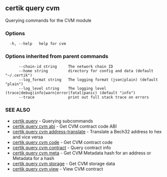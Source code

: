 ## certik query cvm

Querying commands for the CVM module

### Options

```
  -h, --help   help for cvm
```

### Options inherited from parent commands

```
      --chain-id string     The network chain ID
      --home string         directory for config and data (default "~/.certik")
      --log_format string   The logging format (json|plain) (default "plain")
      --log_level string    The logging level (trace|debug|info|warn|error|fatal|panic) (default "info")
      --trace               print out full stack trace on errors
```

### SEE ALSO

* [certik query](certik_query.md)	 - Querying subcommands
* [certik query cvm abi](certik_query_cvm_abi.md)	 - Get CVM contract code ABI
* [certik query cvm address-translate](certik_query_cvm_address-translate.md)	 - Translate a Bech32 address to hex and vice versa
* [certik query cvm code](certik_query_cvm_code.md)	 - Get CVM contract code
* [certik query cvm contract](certik_query_cvm_contract.md)	 - Query contract info
* [certik query cvm meta](certik_query_cvm_meta.md)	 - Get CVM Metadata hash for an address or Metadata for a hash
* [certik query cvm storage](certik_query_cvm_storage.md)	 - Get CVM storage data
* [certik query cvm view](certik_query_cvm_view.md)	 - View CVM contract


